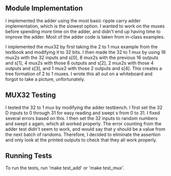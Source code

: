 ## Module Implementation

I implemented the adder using the most basic ripple carry adder implementation, which is the slowest option. I wanted to work on the muxes before spending more time on the adder, and didn't end up having time to improve the adder. Most of the adder code is taken from in-class examples.

I implemented the mux32 by first taking the 2 to 1 mux example from the textbook and modifying it to 32 bits. I then made the 32 to 1 mux by using 16 mux2s with the 32 inputs and s[0], 8 mux2s with the previous 16 outputs and s[1], 4 mux2s with those 8 outputs and s[2], 2 mux2s with those 4 outputs and s[3], and 1 mux2 with those 2 outputs and s[4]. This creates a tree formation of 2 to 1 muxes. I wrote this all out on a whiteboard and forgot to take a picture, unfortunately.

## MUX32 Testing

I tested the 32 to 1 mux by modifying the adder testbench. I first set the 32 D inputs to 0 through 31 for easy reading and swept s from 0 to 31. I fixed several errors based on this. I then set the 32 inputs to random numbers and swept s again, which all worked properly. The error counting from the adder test didn't seem to work, and would say that y should be a value from the next batch of randoms. Therefore, I decided to eliminate the assertion and only look at the printed outputs to check that they all work properly.

## Running Tests
To run the tests, run 'make test_add' or 'make test_mux'.